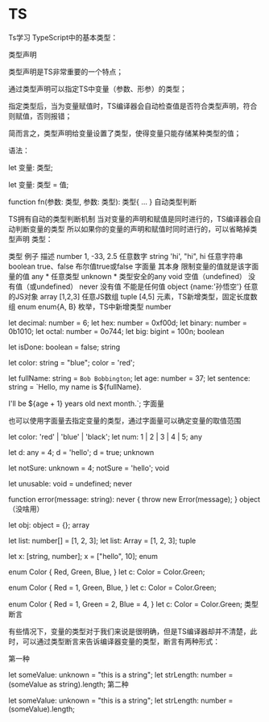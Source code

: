 # TS
Ts学习
TypeScript中的基本类型：

类型声明

类型声明是TS非常重要的一个特点；

通过类型声明可以指定TS中变量（参数、形参）的类型；

指定类型后，当为变量赋值时，TS编译器会自动检查值是否符合类型声明，符合则赋值，否则报错；

简而言之，类型声明给变量设置了类型，使得变量只能存储某种类型的值；

语法：

let 变量: 类型;

let 变量: 类型 = 值;

function fn(参数: 类型, 参数: 类型): 类型{
    ...
}
自动类型判断

TS拥有自动的类型判断机制
当对变量的声明和赋值是同时进行的，TS编译器会自动判断变量的类型
所以如果你的变量的声明和赋值时同时进行的，可以省略掉类型声明
类型：

类型	例子	描述
number	1, -33, 2.5	任意数字
string	'hi', "hi", hi	任意字符串
boolean	true、false	布尔值true或false
字面量	其本身	限制变量的值就是该字面量的值
any	*	任意类型
unknown	*	类型安全的any
void	空值（undefined）	没有值（或undefined）
never	没有值	不能是任何值
object	{name:'孙悟空'}	任意的JS对象
array	[1,2,3]	任意JS数组
tuple	[4,5]	元素，TS新增类型，固定长度数组
enum	enum{A, B}	枚举，TS中新增类型
number

let decimal: number = 6;
let hex: number = 0xf00d;
let binary: number = 0b1010;
let octal: number = 0o744;
let big: bigint = 100n;
boolean

let isDone: boolean = false;
string

let color: string = "blue";
color = 'red';

let fullName: string = `Bob Bobbington`;
let age: number = 37;
let sentence: string = `Hello, my name is ${fullName}.

I'll be ${age + 1} years old next month.`;
字面量

也可以使用字面量去指定变量的类型，通过字面量可以确定变量的取值范围

let color: 'red' | 'blue' | 'black';
let num: 1 | 2 | 3 | 4 | 5;
any

let d: any = 4;
d = 'hello';
d = true;
unknown

let notSure: unknown = 4;
notSure = 'hello';
void

let unusable: void = undefined;
never

function error(message: string): never {
  throw new Error(message);
}
object（没啥用）

let obj: object = {};
array

let list: number[] = [1, 2, 3];
let list: Array<number> = [1, 2, 3];
tuple

let x: [string, number];
x = ["hello", 10]; 
enum

enum Color {
  Red,
  Green,
  Blue,
}
let c: Color = Color.Green;

enum Color {
  Red = 1,
  Green,
  Blue,
}
let c: Color = Color.Green;

enum Color {
  Red = 1,
  Green = 2,
  Blue = 4,
}
let c: Color = Color.Green;
类型断言

有些情况下，变量的类型对于我们来说是很明确，但是TS编译器却并不清楚，此时，可以通过类型断言来告诉编译器变量的类型，断言有两种形式：

第一种

let someValue: unknown = "this is a string";
let strLength: number = (someValue as string).length;
第二种

let someValue: unknown = "this is a string";
let strLength: number = (<string>someValue).length;
